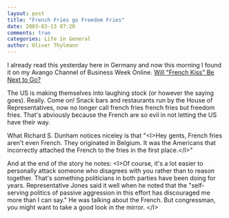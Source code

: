 ```yaml
---
layout: post
title: "French Fries go Freedom Fries"
date: 2003-03-13 07:20
comments: true
categories: Life in General
author: Oliver Thylmann
---
```



I already read this yesterday here in Germany and now this morning I found it on my Avango Channel of Business Week Online. [Will &quot;French Kiss&quot; Be Next to Go?](http://www.businessweek.com/bwdaily/dnflash/mar2003/nf20030313_7075_db015.htm)

The US is making themselves into laughing stock (or however the saying goes). Really. Come on! Snack bars and restaurants run by the House of Representatives, now no longer call french fries french fries but freedom fries. That's abviously because the French are so evil in not letting the US have their way. 

What Richard S. Dunham notices niceley is that &quot;&lt;I&gt;Hey gents, French fries aren't even French. They originated in Belgium. It was the Americans that incorrectly attached the French to the fries in the first place.&lt;/I&gt;&quot;

And at the end of the story he notes: &lt;I&gt;Of course, it's a lot easier to personally attack someone who disagrees with you rather than to reason together. That's something politicians in both parties have been doing for years. Representative Jones said it well when he noted that the &quot;self-serving politics of passive aggression in this effort has discouraged me more than I can say.&quot; He was talking about the French. But congressman, you might want to take a good look in the mirror. &lt;/I&gt;


